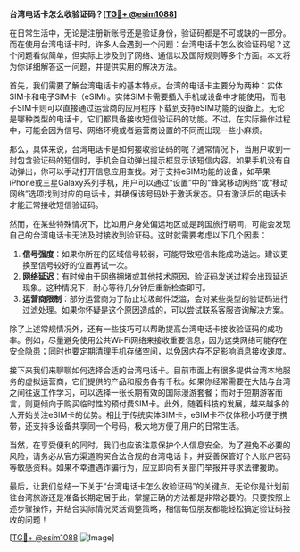 **台湾电话卡怎么收验证码？[[TG💪+ @esim1088](https://t.me/s/esim1088)]**

在日常生活中，无论是注册新账号还是验证身份，验证码都是不可或缺的一部分。而在使用台湾电话卡时，许多人会遇到一个问题：台湾电话卡怎么收验证码呢？这个问题看似简单，但实际上涉及到了网络、通信以及国际规则等多个方面。本文将为你详细解答这一问题，并提供实用的解决方法。

首先，我们需要了解台湾电话卡的基本特点。台湾的电话卡主要分为两种：实体SIM卡和电子SIM卡（eSIM）。实体SIM卡需要插入手机或设备中才能使用，而电子SIM卡则可以直接通过运营商的应用程序下载到支持eSIM功能的设备上。无论是哪种类型的电话卡，它们都具备接收短信验证码的功能。不过，在实际操作过程中，可能会因为信号、网络环境或者运营商设置的不同而出现一些小麻烦。

那么，具体来说，台湾电话卡是如何接收验证码的呢？通常情况下，当用户收到一封包含验证码的短信时，手机会自动弹出提示框显示该短信内容。如果手机没有自动弹出，你可以手动打开信息应用查找。对于支持eSIM功能的设备，如苹果iPhone或三星Galaxy系列手机，用户可以通过“设置”中的“蜂窝移动网络”或“移动网络”选项找到对应的电话卡，并确保该号码处于激活状态。只有激活后的电话卡才能正常接收短信验证码。

然而，在某些特殊情况下，比如用户身处偏远地区或是跨国旅行期间，可能会发现自己的台湾电话卡无法及时接收到验证码。这时就需要考虑以下几个因素：

1. **信号强度**：如果你所在的区域信号较弱，可能导致短信未能成功送达。建议更换至信号较好的位置再试一次。
2. **网络延迟**：有时候由于网络拥堵或其他技术原因，验证码发送过程会出现延迟现象。这种情况下，耐心等待几分钟后重新检查即可。
3. **运营商限制**：部分运营商为了防止垃圾邮件泛滥，会对某些类型的验证码进行过滤处理。如果你怀疑是这个原因造成的，可以尝试联系客服咨询解决方案。

除了上述常规情况外，还有一些技巧可以帮助提高台湾电话卡接收验证码的成功率。例如，尽量避免使用公共Wi-Fi网络来接收重要信息，因为这类网络可能存在安全隐患；同时也要定期清理手机存储空间，以免因内存不足影响消息接收速度。

接下来我们来聊聊如何选择合适的台湾电话卡。目前市面上有很多提供台湾本地服务的虚拟运营商，它们提供的产品和服务各有千秋。如果你经常需要在大陆与台湾之间往返工作学习，可以选择一张长期有效的国际漫游套餐；而对于短期游客而言，则更倾向于购买临时性的预付费SIM卡。此外，随着科技的发展，越来越多的人开始关注eSIM卡的优势。相比于传统实体SIM卡，eSIM卡不仅体积小巧便于携带，还支持多设备共享同一个号码，极大地方便了用户的日常生活。

当然，在享受便利的同时，我们也应该注意保护个人信息安全。为了避免不必要的风险，请务必从官方渠道购买合法合规的台湾电话卡，并妥善保管好个人账户密码等敏感资料。如果不幸遭遇诈骗行为，应立即向有关部门举报并寻求法律援助。

最后，让我们总结一下关于“台湾电话卡怎么收验证码”的关键点。无论你是计划前往台湾旅游还是准备长期定居于此，掌握正确的方法都是非常必要的。只要按照上述步骤操作，并结合实际情况灵活调整策略，相信每位朋友都能轻松搞定验证码接收的问题！

[[TG💪+ @esim1088](https://t.me/s/esim1088) ![Image](https://i.postimg.cc/4NQfJmqS/Snipaste-2025-05-13-00-14-12.png)]